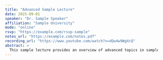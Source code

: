 ```yaml
---
title: "Advanced Sample Lecture"
date: 2025-09-01
speaker: "Dr. Sample Speaker"
affiliation: "Sample University"
mode: "online"
rsvp: "https://example.com/rsvp-sample"
notes_url: "https://example.com/notes.pdf"
recording_url: "https://www.youtube.com/watch?v=dQw4w9WgXcQ"
abstract: >
  This sample lecture provides an overview of advanced topics in sample studies.
---
```

